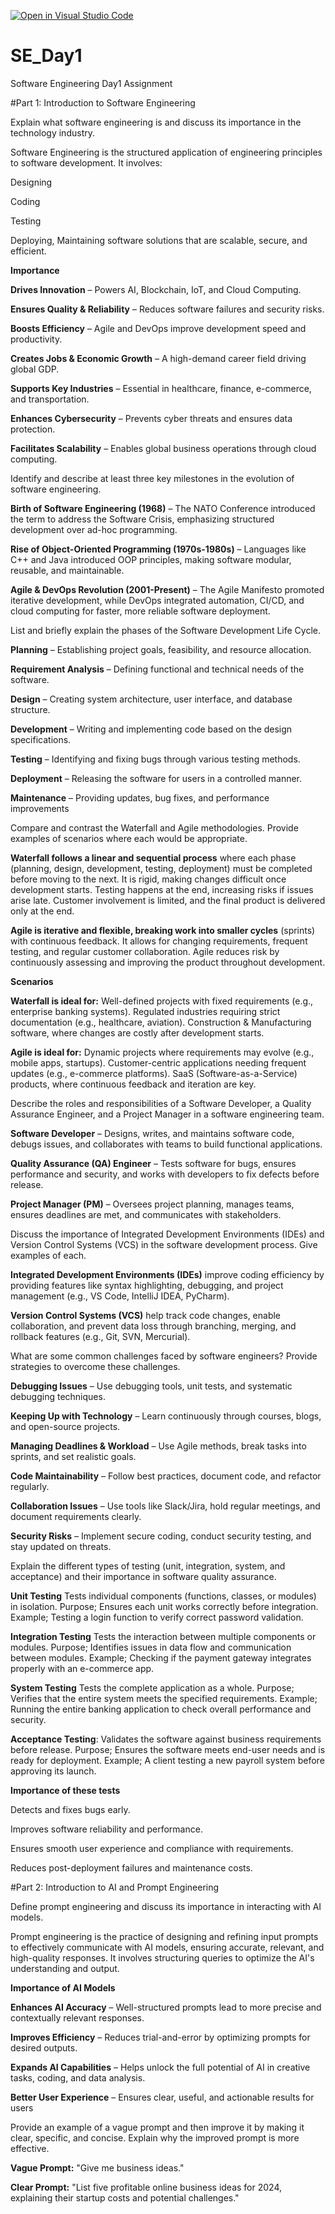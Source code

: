 [![Open in Visual Studio Code](https://classroom.github.com/assets/open-in-vscode-2e0aaae1b6195c2367325f4f02e2d04e9abb55f0b24a779b69b11b9e10269abc.svg)](https://classroom.github.com/online_ide?assignment_repo_id=18432592&assignment_repo_type=AssignmentRepo)
# SE_Day1
Software Engineering Day1 Assignment

#Part 1: Introduction to Software Engineering

Explain what software engineering is and discuss its importance in the technology industry.

Software Engineering is the structured application of engineering principles to software development. It involves:

Designing

Coding

Testing

Deploying, Maintaining software solutions that are scalable, secure, and efficient.

**Importance**

**Drives Innovation** – Powers AI, Blockchain, IoT, and Cloud Computing.

**Ensures Quality & Reliability** – Reduces software failures and security risks.

**Boosts Efficiency** – Agile and DevOps improve development speed and productivity.

**Creates Jobs & Economic Growth** – A high-demand career field driving global GDP.

**Supports Key Industries** – Essential in healthcare, finance, e-commerce, and transportation.

**Enhances Cybersecurity** – Prevents cyber threats and ensures data protection.

**Facilitates Scalability** – Enables global business operations through cloud computing.


Identify and describe at least three key milestones in the evolution of software engineering.

**Birth of Software Engineering (1968)** – The NATO Conference introduced the term to address the Software Crisis, emphasizing structured development over ad-hoc programming.

**Rise of Object-Oriented Programming (1970s-1980s)** – Languages like C++ and Java introduced OOP principles, making software modular, reusable, and maintainable.

**Agile & DevOps Revolution (2001-Present)** – The Agile Manifesto promoted iterative development, while DevOps integrated automation, CI/CD, and cloud computing for faster, more reliable software deployment.

List and briefly explain the phases of the Software Development Life Cycle.

**Planning** – Establishing project goals, feasibility, and resource allocation.

**Requirement Analysis** – Defining functional and technical needs of the software.

**Design** – Creating system architecture, user interface, and database structure.

**Development** – Writing and implementing code based on the design specifications.

**Testing** – Identifying and fixing bugs through various testing methods.

**Deployment** – Releasing the software for users in a controlled manner.

**Maintenance** – Providing updates, bug fixes, and performance improvements

Compare and contrast the Waterfall and Agile methodologies. Provide examples of scenarios where each would be appropriate.

**Waterfall follows a linear and sequential process** where each phase (planning, design, development, testing, deployment) must be completed before moving to the next. It is rigid, making changes difficult once development starts. Testing happens at the end, increasing risks if issues arise late. Customer involvement is limited, and the final product is delivered only at the end.

**Agile is iterative and flexible, breaking work into smaller cycles** (sprints) with continuous feedback. It allows for changing requirements, frequent testing, and regular customer collaboration. Agile reduces risk by continuously assessing and improving the product throughout development.

**Scenarios**
                                    
**Waterfall is ideal for:** Well-defined projects with fixed requirements (e.g., enterprise banking systems). Regulated industries requiring strict documentation (e.g., healthcare, aviation). Construction & Manufacturing software, where changes are costly after development starts.

**Agile is ideal for:** Dynamic projects where requirements may evolve (e.g., mobile apps, startups). Customer-centric applications needing frequent updates (e.g., e-commerce platforms). SaaS (Software-as-a-Service) products, where continuous feedback and iteration are key.

Describe the roles and responsibilities of a Software Developer, a Quality Assurance Engineer, and a Project Manager in a software engineering team.

**Software Developer** – Designs, writes, and maintains software code, debugs issues, and collaborates with teams to build functional applications.

**Quality Assurance (QA) Engineer** – Tests software for bugs, ensures performance and security, and works with developers to fix defects before release.

**Project Manager (PM)** – Oversees project planning, manages teams, ensures deadlines are met, and communicates with stakeholders.

Discuss the importance of Integrated Development Environments (IDEs) and Version Control Systems (VCS) in the software development process. Give examples of each.

**Integrated Development Environments (IDEs)** improve coding efficiency by providing features like syntax highlighting, debugging, and project management (e.g., VS Code, IntelliJ IDEA, PyCharm).

**Version Control Systems (VCS)** help track code changes, enable collaboration, and prevent data loss through branching, merging, and rollback features (e.g., Git, SVN, Mercurial).

What are some common challenges faced by software engineers? Provide strategies to overcome these challenges.

**Debugging Issues** – Use debugging tools, unit tests, and systematic debugging techniques.

**Keeping Up with Technology** – Learn continuously through courses, blogs, and open-source projects.

**Managing Deadlines & Workload** – Use Agile methods, break tasks into sprints, and set realistic goals.

**Code Maintainability** – Follow best practices, document code, and refactor regularly.

**Collaboration Issues** – Use tools like Slack/Jira, hold regular meetings, and document requirements clearly.

**Security Risks** – Implement secure coding, conduct security testing, and stay updated on threats.

Explain the different types of testing (unit, integration, system, and acceptance) and their importance in software quality assurance.

**Unit Testing** Tests individual components (functions, classes, or modules) in isolation. Purpose; Ensures each unit works correctly before integration. Example; Testing a login function to verify correct password validation.

**Integration Testing** Tests the interaction between multiple components or modules. Purpose; Identifies issues in data flow and communication between modules. Example; Checking if the payment gateway integrates properly with an e-commerce app.

**System Testing** Tests the complete application as a whole. Purpose; Verifies that the entire system meets the specified requirements. Example; Running the entire banking application to check overall performance and security.

**Acceptance Testing**: Validates the software against business requirements before release. Purpose; Ensures the software meets end-user needs and is ready for deployment.
Example; A client testing a new payroll system before approving its launch.

**Importance of these tests**

Detects and fixes bugs early.

Improves software reliability and performance.

Ensures smooth user experience and compliance with requirements.

Reduces post-deployment failures and maintenance costs.


#Part 2: Introduction to AI and Prompt Engineering


Define prompt engineering and discuss its importance in interacting with AI models.

  Prompt engineering is the practice of designing and refining input prompts to effectively communicate with AI models, ensuring accurate, relevant, and high-quality responses. It involves structuring queries to optimize the AI's understanding and output.

  **Importance of AI Models**
  
**Enhances AI Accuracy** – Well-structured prompts lead to more precise and contextually relevant responses.

**Improves Efficiency** – Reduces trial-and-error by optimizing prompts for desired outputs.

**Expands AI Capabilities** – Helps unlock the full potential of AI in creative tasks, coding, and data analysis.

**Better User Experience** – Ensures clear, useful, and actionable results for users


Provide an example of a vague prompt and then improve it by making it clear, specific, and concise. Explain why the improved prompt is more effective.

**Vague Prompt:** "Give me business ideas."

**Clear Prompt:** "List five profitable online business ideas for 2024, explaining their startup costs and potential challenges."
